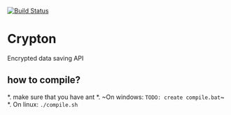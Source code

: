 [![Build Status](https://travis-ci.org/ItaySharon/Crypton.svg?branch=master)](https://travis-ci.org/ItaySharon/Crypton)
# Crypton
Encrypted data saving API
## how to compile?
*. make sure that you have ant
*. ~On windows: `TODO: create compile.bat`~
*. On linux: `./compile.sh`
